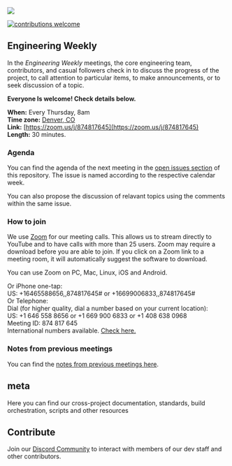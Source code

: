 <img src="https://github.com/MARKETProtocol/dApp/blob/master/src/img/MARKETProtocol-Light.png?raw=true" align="middle">

[![contributions welcome](https://img.shields.io/badge/contributions-welcome-brightgreen.svg?style=flat)](https://github.com/dwyl/esta/issues)

## Engineering Weekly 

In the *Engineering Weekly* meetings, the core engineering team, contributors, and casual followers check in to discuss the progress of the project, to call attention to particular items, to make announcements, or to seek discussion of a topic.

**Everyone Is welcome! Check details below.**

**When:** Every Thursday, 8am  
**Time zone:** [Denver, CO](https://www.timeanddate.com/worldclock/usa/denver)  
**Link:** [https://zoom.us/j/874817645](https://zoom.us/j/874817645)  
**Length:** 30 minutes.  

### Agenda

You can find the agenda of the next meeting in the [open issues section](https://github.com/MARKETProtocol/community/issues) of this repository. The issue is named according to the respective calendar week.

You can also propose the discussion of relavant topics using the comments within the same issue.

### How to join  

We use [Zoom](https://zoom.us/download) for our meeting calls. This allows us to stream directly to YouTube and to have calls with more than 25 users. Zoom may require a download before you are able to join. If you click on a Zoom link to a meeting room, it will automatically suggest the software to download.

You can use Zoom on PC, Mac, Linux, iOS and Android.

Or iPhone one-tap:     
US: +16465588656,,874817645# or +16699006833,,874817645#  
Or Telephone:  
Dial (for higher quality, dial a number based on your current location):  
US: +1 646 558 8656 or +1 669 900 6833 or +1 408 638 0968  
Meeting ID: 874 817 645  
International numbers available. [Check here.](https://zoom.us/u/S7u4IVa9)  

### Notes from previous meetings

You can find the [notes from previous meetings here](https://github.com/MARKETProtocol/community/tree/master/meeting-notes).  

## meta
Here you can find our cross-project documentation, standards, build orchestration, scripts and other resources
  
## Contribute

Join our [Discord Community](https://www.marketprotocol.io/discord) to interact with members of our dev staff and other contributors.


